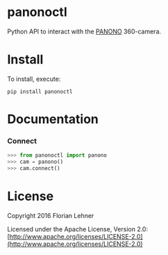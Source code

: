 panonoctl
========

Python API to interact with the [PANONO](https://www.panono.com) 360-camera.

Install
=======

To install, execute:

```
pip install panonoctl
```

Documentation
=============

### Connect

```python
>>> from panonoctl import panono
>>> cam = panono()
>>> cam.connect()
```

License
=======

Copyright 2016 Florian Lehner

Licensed under the Apache License, Version 2.0: [http://www.apache.org/licenses/LICENSE-2.0](http://www.apache.org/licenses/LICENSE-2.0)
